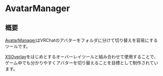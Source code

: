 # AvatarManager

## 概要

[AvatarManager](https://ctw.booth.pm/items/6514840)はVRChatのアバターをフォルダに分けて切り替えを容易にするツールです。

[XSOverlay](https://store.steampowered.com/app/1173510/XSOverlay/?l=japanese)をはじめとするオーバーレイツールと組み合わせて使用することで、ゲーム中でも分かりやすくアバターを切り替えることを目標として制作されています。

